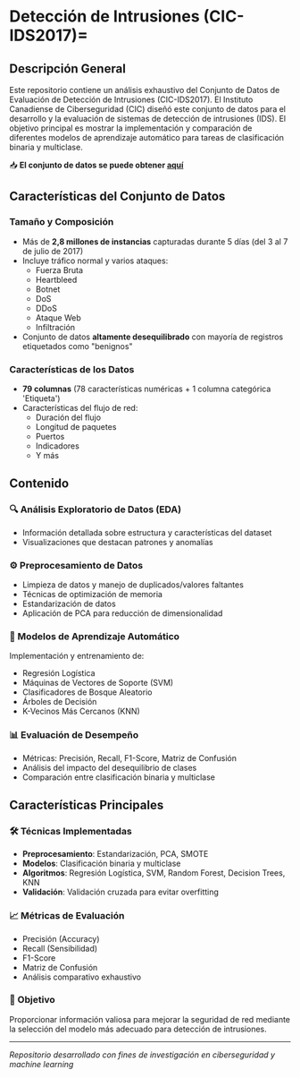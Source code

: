 # Detección de Intrusiones (CIC-IDS2017)=

## Descripción General
Este repositorio contiene un análisis exhaustivo del Conjunto de Datos de Evaluación de Detección de Intrusiones (CIC-IDS2017). El Instituto Canadiense de Ciberseguridad (CIC) diseñó este conjunto de datos para el desarrollo y la evaluación de sistemas de detección de intrusiones (IDS). El objetivo principal es mostrar la implementación y comparación de diferentes modelos de aprendizaje automático para tareas de clasificación binaria y multiclase.

📥 **El conjunto de datos se puede obtener [aquí](https://www.unb.ca/cic/datasets/ids-2017.html)**

## Características del Conjunto de Datos

### Tamaño y Composición
- Más de **2,8 millones de instancias** capturadas durante 5 días (del 3 al 7 de julio de 2017)
- Incluye tráfico normal y varios ataques:
  - Fuerza Bruta
  - Heartbleed
  - Botnet
  - DoS
  - DDoS
  - Ataque Web
  - Infiltración
- Conjunto de datos **altamente desequilibrado** con mayoría de registros etiquetados como "benignos"

### Características de los Datos
- **79 columnas** (78 características numéricas + 1 columna categórica 'Etiqueta')
- Características del flujo de red:
  - Duración del flujo
  - Longitud de paquetes
  - Puertos
  - Indicadores
  - Y más

## Contenido

### 🔍 Análisis Exploratorio de Datos (EDA)
- Información detallada sobre estructura y características del dataset
- Visualizaciones que destacan patrones y anomalías

### ⚙️ Preprocesamiento de Datos
- Limpieza de datos y manejo de duplicados/valores faltantes
- Técnicas de optimización de memoria
- Estandarización de datos
- Aplicación de PCA para reducción de dimensionalidad

### 🤖 Modelos de Aprendizaje Automático
Implementación y entrenamiento de:
- Regresión Logística
- Máquinas de Vectores de Soporte (SVM)
- Clasificadores de Bosque Aleatorio
- Árboles de Decisión
- K-Vecinos Más Cercanos (KNN)

### 📊 Evaluación de Desempeño
- Métricas: Precisión, Recall, F1-Score, Matriz de Confusión
- Análisis del impacto del desequilibrio de clases
- Comparación entre clasificación binaria y multiclase

## Características Principales

### 🛠️ Técnicas Implementadas
- **Preprocesamiento**: Estandarización, PCA, SMOTE
- **Modelos**: Clasificación binaria y multiclase
- **Algoritmos**: Regresión Logística, SVM, Random Forest, Decision Trees, KNN
- **Validación**: Validación cruzada para evitar overfitting

### 📈 Métricas de Evaluación
- Precisión (Accuracy)
- Recall (Sensibilidad)
- F1-Score
- Matriz de Confusión
- Análisis comparativo exhaustivo

### 🎯 Objetivo
Proporcionar información valiosa para mejorar la seguridad de red mediante la selección del modelo más adecuado para detección de intrusiones.

---

*Repositorio desarrollado con fines de investigación en ciberseguridad y machine learning*
